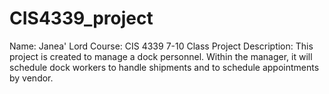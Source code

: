 # CIS4339_project
Name: Janea' Lord 
Course: CIS 4339 7-10 Class 
Project Description: This project is created to manage a dock personnel. Within the manager, it will schedule dock workers to handle shipments and to schedule appointments by vendor.
